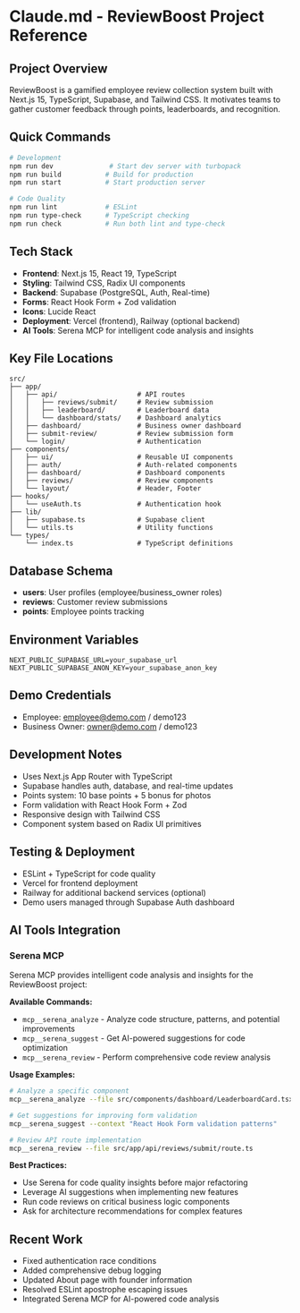 # Claude.md - ReviewBoost Project Reference

## Project Overview
ReviewBoost is a gamified employee review collection system built with Next.js 15, TypeScript, Supabase, and Tailwind CSS. It motivates teams to gather customer feedback through points, leaderboards, and recognition.

## Quick Commands
```bash
# Development
npm run dev              # Start dev server with turbopack
npm run build           # Build for production
npm run start           # Start production server

# Code Quality
npm run lint            # ESLint
npm run type-check      # TypeScript checking
npm run check           # Run both lint and type-check
```

## Tech Stack
- **Frontend**: Next.js 15, React 19, TypeScript
- **Styling**: Tailwind CSS, Radix UI components
- **Backend**: Supabase (PostgreSQL, Auth, Real-time)
- **Forms**: React Hook Form + Zod validation
- **Icons**: Lucide React
- **Deployment**: Vercel (frontend), Railway (optional backend)
- **AI Tools**: Serena MCP for intelligent code analysis and insights

## Key File Locations
```
src/
├── app/
│   ├── api/                    # API routes
│   │   ├── reviews/submit/     # Review submission
│   │   ├── leaderboard/        # Leaderboard data
│   │   └── dashboard/stats/    # Dashboard analytics
│   ├── dashboard/              # Business owner dashboard
│   ├── submit-review/          # Review submission form
│   └── login/                  # Authentication
├── components/
│   ├── ui/                     # Reusable UI components
│   ├── auth/                   # Auth-related components
│   ├── dashboard/              # Dashboard components
│   ├── reviews/                # Review components
│   └── layout/                 # Header, Footer
├── hooks/
│   └── useAuth.ts              # Authentication hook
├── lib/
│   ├── supabase.ts             # Supabase client
│   └── utils.ts                # Utility functions
└── types/
    └── index.ts                # TypeScript definitions
```

## Database Schema
- **users**: User profiles (employee/business_owner roles)
- **reviews**: Customer review submissions
- **points**: Employee points tracking

## Environment Variables
```
NEXT_PUBLIC_SUPABASE_URL=your_supabase_url
NEXT_PUBLIC_SUPABASE_ANON_KEY=your_supabase_anon_key
```

## Demo Credentials
- Employee: employee@demo.com / demo123
- Business Owner: owner@demo.com / demo123

## Development Notes
- Uses Next.js App Router with TypeScript
- Supabase handles auth, database, and real-time updates
- Points system: 10 base points + 5 bonus for photos
- Form validation with React Hook Form + Zod
- Responsive design with Tailwind CSS
- Component system based on Radix UI primitives

## Testing & Deployment
- ESLint + TypeScript for code quality
- Vercel for frontend deployment
- Railway for additional backend services (optional)
- Demo users managed through Supabase Auth dashboard

## AI Tools Integration

### Serena MCP
Serena MCP provides intelligent code analysis and insights for the ReviewBoost project:

**Available Commands:**
- `mcp__serena_analyze` - Analyze code structure, patterns, and potential improvements
- `mcp__serena_suggest` - Get AI-powered suggestions for code optimization
- `mcp__serena_review` - Perform comprehensive code review analysis

**Usage Examples:**
```bash
# Analyze a specific component
mcp__serena_analyze --file src/components/dashboard/LeaderboardCard.tsx

# Get suggestions for improving form validation
mcp__serena_suggest --context "React Hook Form validation patterns"

# Review API route implementation
mcp__serena_review --file src/app/api/reviews/submit/route.ts
```

**Best Practices:**
- Use Serena for code quality insights before major refactoring
- Leverage AI suggestions when implementing new features
- Run code reviews on critical business logic components
- Ask for architecture recommendations for complex features

## Recent Work
- Fixed authentication race conditions
- Added comprehensive debug logging
- Updated About page with founder information
- Resolved ESLint apostrophe escaping issues
- Integrated Serena MCP for AI-powered code analysis